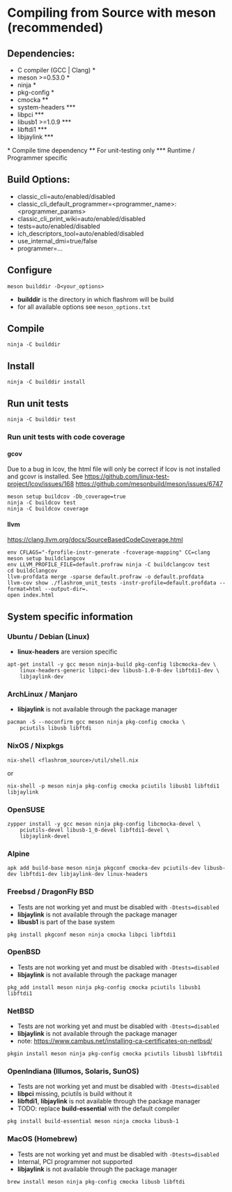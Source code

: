 # Compiling from Source with meson (recommended)

## Dependencies:

  * C compiler (GCC | Clang) *
  * meson >=0.53.0 *
  * ninja *
  * pkg-config *
  * cmocka **
  * system-headers ***
  * libpci ***
  * libusb1 >=1.0.9 ***
  * libftdi1 ***
  * libjaylink ***

\*   Compile time dependency
\**  For unit-testing only
\*** Runtime / Programmer specific

## Build Options:
  * classic_cli=auto/enabled/disabled
  * classic_cli_default_programmer=<programmer_name>:<programmer_params>
  * classic_cli_print_wiki=auto/enabled/disabled
  * tests=auto/enabled/disabled
  * ich_descriptors_tool=auto/enabled/disabled
  * use_internal_dmi=true/false
  * programmer=...

## Configure
```
meson builddir -D<your_options>
```
- __builddir__ is the directory in which flashrom will be build
- for all available options see `meson_options.txt`

## Compile
```
ninja -C builddir
```

## Install
```
ninja -C builddir install
```

## Run unit tests
```
ninja -C builddir test
```

### Run unit tests with code coverage
#### gcov
Due to a bug in lcov, the html file will only be correct if lcov is not
installed and gcovr is installed. See
https://github.com/linux-test-project/lcov/issues/168
https://github.com/mesonbuild/meson/issues/6747
```
meson setup buildcov -Db_coverage=true
ninja -C buildcov test
ninja -C buildcov coverage
```

#### llvm
https://clang.llvm.org/docs/SourceBasedCodeCoverage.html
```
env CFLAGS="-fprofile-instr-generate -fcoverage-mapping" CC=clang meson setup buildclangcov
env LLVM_PROFILE_FILE=default.profraw ninja -C buildclangcov test
cd buildclangcov
llvm-profdata merge -sparse default.profraw -o default.profdata
llvm-cov show ./flashrom_unit_tests -instr-profile=default.profdata --format=html --output-dir=.
open index.html
```

## System specific information
### Ubuntu / Debian (Linux)
  * __linux-headers__ are version specific
```
apt-get install -y gcc meson ninja-build pkg-config libcmocka-dev \
	linux-headers-generic libpci-dev libusb-1.0-0-dev libftdi1-dev \
	libjaylink-dev
```

### ArchLinux / Manjaro
  * __libjaylink__ is not available through the package manager
```
pacman -S --noconfirm gcc meson ninja pkg-config cmocka \
	pciutils libusb libftdi
```

### NixOS / Nixpkgs
```
nix-shell <flashrom_source>/util/shell.nix
```
or
```
nix-shell -p meson ninja pkg-config cmocka pciutils libusb1 libftdi1 libjaylink
```

### OpenSUSE
```
zypper install -y gcc meson ninja pkg-config libcmocka-devel \
	pciutils-devel libusb-1_0-devel libftdi1-devel \
	libjaylink-devel
```

### Alpine
```
apk add build-base meson ninja pkgconf cmocka-dev pciutils-dev libusb-dev libftdi1-dev libjaylink-dev linux-headers
```


### Freebsd / DragonFly BSD
  * Tests are not working yet and must be disabled with `-Dtests=disabled`
  * __libjaylink__ is not available through the package manager
  * __libusb1__ is part of the base system
```
pkg install pkgconf meson ninja cmocka libpci libftdi1
```

### OpenBSD
  * Tests are not working yet and must be disabled with `-Dtests=disabled`
  * __libjaylink__ is not available through the package manager
```
pkg_add install meson ninja pkg-config cmocka pciutils libusb1 libftdi1
```

### NetBSD
  * Tests are not working yet and must be disabled with `-Dtests=disabled`
  * __libjaylink__ is not available through the package manager
  * note: https://www.cambus.net/installing-ca-certificates-on-netbsd/
```
pkgin install meson ninja pkg-config cmocka pciutils libusb1 libftdi1
```

### OpenIndiana (Illumos, Solaris, SunOS)
  * Tests are not working yet and must be disabled with `-Dtests=disabled`
  * __libpci__ missing, pciutils is build without it
  * __libftdi1__, __libjaylink__ is not available through the package manager
  * TODO: replace __build-essential__ with the default compiler
```
pkg install build-essential meson ninja cmocka libusb-1
```

### MacOS (Homebrew)
  * Tests are not working yet and must be disabled with `-Dtests=disabled`
  * Internal, PCI programmer not supported
  * __libjaylink__ is not available through the package manager
```
brew install meson ninja pkg-config cmocka libusb libftdi
```
